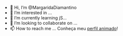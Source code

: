 - 👋 Hi, I’m @MargaridaDiamantino
- 👀 I’m interested in ...
- 🌱 I’m currently learning jS...
- 💞️ I’m looking to collaborate on ...
- 📫 How to reach me ...
Conheça meu [perfil animado](https://MargaridaDiamantino.github.io)!

<!---
MargaridaDiamantino/MargaridaDiamantino is a ✨ special ✨ repository because its `README.md` (this file) appears on your GitHub profile.
You can click the Preview link to take a look at your changes.
--->
